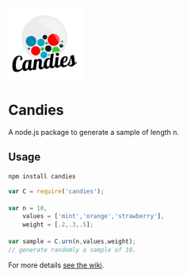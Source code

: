 ![Candies Logo](/candies-logo.png)

# Candies
A node.js package to generate a sample of length n.

## Usage
```
npm install candies
```

```js
var C = require('candies');

var n = 10,
    values = ['mint','orange','strawberry'],
    weight = [.2,.3,.5];

var sample = C.urn(n,values,weight);
// generate randomly a sample of 10.
```

For more details [see the wiki](https://gitlab.com/nssmmn/candies/wikis/home).
